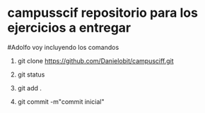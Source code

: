 # campusscif repositorio para los ejercicios a entregar

#Adolfo voy incluyendo los comandos

1. git clone https://github.com/Danielobit/campusciff.git

2. git status

3. git add .

4. git commit -m"commit inicial"
